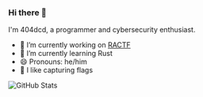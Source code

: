 ### Hi there 👋

I'm 404dcd, a programmer and cybersecurity enthusiast.

- 🔭 I’m currently working on [RACTF](https://github.com/ractf/)
- 🌱 I’m currently learning Rust
- 😄 Pronouns: he/him
- 💚 I like capturing flags

![GitHub Stats](https://github-readme-stats.vercel.app/api?username=404dcd&theme=chartreuse-dark&show_icons=true&count_private=true)
